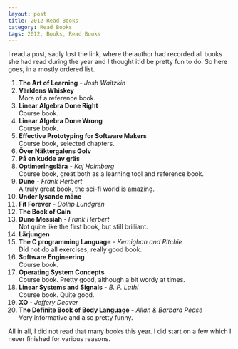 ```yaml
---
layout: post
title: 2012 Read Books
category: Read Books
tags: 2012, Books, Read Books
---
```



I read a post, sadly lost the link, where the author had recorded all books she had read during the year and I thought it'd be pretty fun to do. So here goes, in a mostly ordered list.


1. **The Art of Learning** - *Josh Waitzkin*
1. **Världens Whiskey**  
    More of a reference book.
1. **Linear Algebra Done Right**  
    Course book.
1. **Linear Algebra Done Wrong**  
    Course book.
1. **Effective Prototyping for Software Makers**  
    Course book, selected chapters.
1. **Över Näktergalens Golv**
1. **På en kudde av gräs**
1. **Optimeringslära** - *Kaj Holmberg*  
    Course book, great both as a learning tool and reference book.
1. **Dune** - *Frank Herbert*  
    A truly great book, the sci-fi world is amazing.
1. **Under lysande måne**
1. **Fit Forever** - *Dolhp Lundgren*
1. **The Book of Cain**
1. **Dune Messiah** - *Frank Herbert*  
    Not quite like the first book, but still brilliant.
1. **Lärjungen**
1. **The C programming Language** - *Kernighan and Ritchie*  
    Did not do all exercises, really good book.
1. **Software Engineering**  
    Course book.
1. **Operating System Concepts**  
    Course book. Pretty good, although a bit wordy at times.
1. **Linear Systems and Signals** - *B. P. Lathi*  
    Course book. Quite good.
1. **XO** - *Jeffery Deaver*
1. **The Definite Book of Body Language** - *Allan & Barbara Pease*  
    Very informative and also pretty funny.

All in all, I did not read that many books this year. I did start on a few which I never finished for various reasons.

